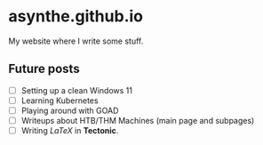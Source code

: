# asynthe.github.io

My website where I write some stuff.

## Future posts

- [ ] Setting up a clean Windows 11
- [ ] Learning Kubernetes
- [ ] Playing around with GOAD
- [ ] Writeups about HTB/THM Machines (main page and subpages)
- [ ] Writing *LaTeX* in **Tectonic**.
